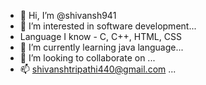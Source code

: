 - 👋 Hi, I’m @shivansh941
- 👀 I’m interested in software development...
- Language I know - C, C++, HTML, CSS 
- 🌱 I’m currently learning java language...
- 💞️ I’m looking to collaborate on ...
- 📫 shivanshtripathi440@gmail.com ...

<!---
shivansh941/shivansh941 is a ✨ special ✨ repository because its `README.md` (this file) appears on your GitHub profile.
You can click the Preview link to take a look at your changes.
--->
